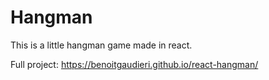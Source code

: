 # Hangman

This is a little hangman game made in react.

Full project: https://benoitgaudieri.github.io/react-hangman/

